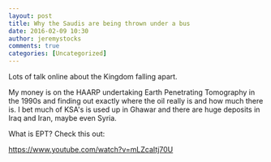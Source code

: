```yaml
---
layout: post
title: Why the Saudis are being thrown under a bus
date: 2016-02-09 10:30
author: jeremystocks
comments: true
categories: [Uncategorized]
---
```

Lots of talk online about the Kingdom falling apart.

My money is on the HAARP undertaking Earth Penetrating Tomography in the 1990s and finding out exactly where the oil really is and how much there is. I bet much of KSA's is used up in Ghawar and there are huge deposits in Iraq and Iran, maybe even Syria.

What is EPT? Check this out:

https://www.youtube.com/watch?v=mLZcaItj70U

&nbsp;
